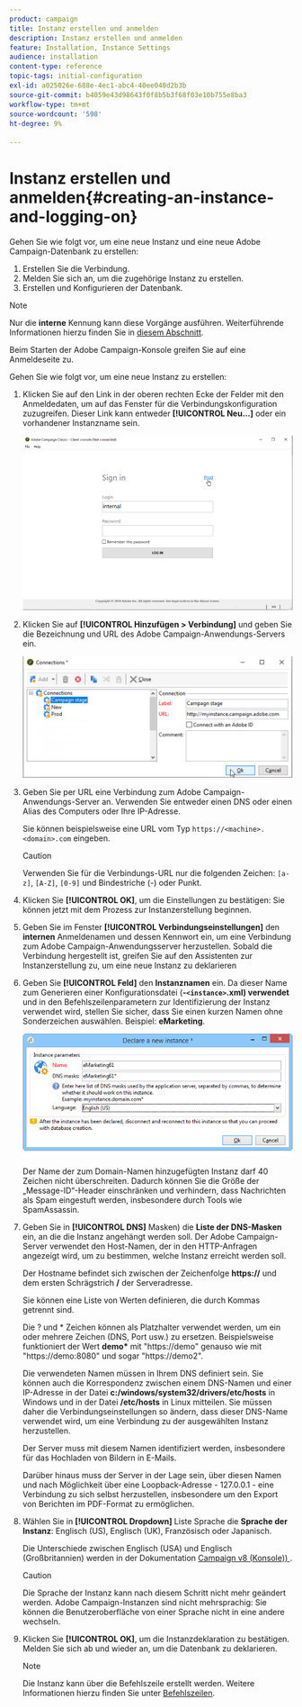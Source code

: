 ```yaml
---
product: campaign
title: Instanz erstellen und anmelden
description: Instanz erstellen und anmelden
feature: Installation, Instance Settings
audience: installation
content-type: reference
topic-tags: initial-configuration
exl-id: a025026e-688e-4ec1-abc4-40ee040d2b3b
source-git-commit: b4059e43d98643f0f8b5b3f68f03e10b755e8ba3
workflow-type: tm+mt
source-wordcount: '598'
ht-degree: 9%

---
```


# Instanz erstellen und anmelden{#creating-an-instance-and-logging-on}



Gehen Sie wie folgt vor, um eine neue Instanz und eine neue Adobe Campaign-Datenbank zu erstellen:

1. Erstellen Sie die Verbindung.
1. Melden Sie sich an, um die zugehörige Instanz zu erstellen.
1. Erstellen und Konfigurieren der Datenbank.

>[!NOTE]
>
>Nur die **interne** Kennung kann diese Vorgänge ausführen. Weiterführende Informationen hierzu finden Sie in [diesem Abschnitt](../../installation/using/configuring-campaign-server.md#internal-identifier).

Beim Starten der Adobe Campaign-Konsole greifen Sie auf eine Anmeldeseite zu.

Gehen Sie wie folgt vor, um eine neue Instanz zu erstellen:

1. Klicken Sie auf den Link in der oberen rechten Ecke der Felder mit den Anmeldedaten, um auf das Fenster für die Verbindungskonfiguration zuzugreifen. Dieser Link kann entweder **[!UICONTROL Neu…]** oder ein vorhandener Instanzname sein.

   ![](assets/s_ncs_install_define_connection_01.png)

1. Klicken Sie auf **[!UICONTROL Hinzufügen > Verbindung]** und geben Sie die Bezeichnung und URL des Adobe Campaign-Anwendungs-Servers ein.

   ![](assets/s_ncs_install_define_connection_02.png)

1. Geben Sie per URL eine Verbindung zum Adobe Campaign-Anwendungs-Server an. Verwenden Sie entweder einen DNS oder einen Alias des Computers oder Ihre IP-Adresse.

   Sie können beispielsweise eine URL vom Typ `https://<machine>.<domain>.com` eingeben.

   >[!CAUTION]
   >
   >Verwenden Sie für die Verbindungs-URL nur die folgenden Zeichen: `[a-z]`, `[A-Z]`, `[0-9]` und Bindestriche (-) oder Punkt.

1. Klicken Sie **[!UICONTROL OK]**, um die Einstellungen zu bestätigen: Sie können jetzt mit dem Prozess zur Instanzerstellung beginnen.
1. Geben Sie im Fenster **[!UICONTROL Verbindungseinstellungen]** den **internen** Anmeldenamen und dessen Kennwort ein, um eine Verbindung zum Adobe Campaign-Anwendungsserver herzustellen. Sobald die Verbindung hergestellt ist, greifen Sie auf den Assistenten zur Instanzerstellung zu, um eine neue Instanz zu deklarieren
1. Geben Sie **[!UICONTROL Feld]** den **Instanznamen** ein. Da dieser Name zum Generieren einer Konfigurationsdatei (**-`<instance>`.xml) verwendet** und in den Befehlszeilenparametern zur Identifizierung der Instanz verwendet wird, stellen Sie sicher, dass Sie einen kurzen Namen ohne Sonderzeichen auswählen. Beispiel: **eMarketing**.

   ![](assets/s_ncs_install_create_instance.png)

   Der Name der zum Domain-Namen hinzugefügten Instanz darf 40 Zeichen nicht überschreiten. Dadurch können Sie die Größe der „Message-ID“-Header einschränken und verhindern, dass Nachrichten als Spam eingestuft werden, insbesondere durch Tools wie SpamAssassin.

1. Geben Sie in **[!UICONTROL DNS]** Masken) die **Liste der DNS-Masken** ein, an die die Instanz angehängt werden soll. Der Adobe Campaign-Server verwendet den Host-Namen, der in den HTTP-Anfragen angezeigt wird, um zu bestimmen, welche Instanz erreicht werden soll.

   Der Hostname befindet sich zwischen der Zeichenfolge **https://** und dem ersten Schrägstrich **/** der Serveradresse.

   Sie können eine Liste von Werten definieren, die durch Kommas getrennt sind.

   Die ? und &#42; Zeichen können als Platzhalter verwendet werden, um ein oder mehrere Zeichen (DNS, Port usw.) zu ersetzen. Beispielsweise funktioniert der Wert **demo&#42;** mit &quot;https://demo&quot; genauso wie mit &quot;https://demo:8080&quot; und sogar &quot;https://demo2&quot;.

   Die verwendeten Namen müssen in Ihrem DNS definiert sein. Sie können auch die Korrespondenz zwischen einem DNS-Namen und einer IP-Adresse in der Datei **c:/windows/system32/drivers/etc/hosts** in Windows und in der Datei **/etc/hosts** in Linux mitteilen. Sie müssen daher die Verbindungseinstellungen so ändern, dass dieser DNS-Name verwendet wird, um eine Verbindung zu der ausgewählten Instanz herzustellen.

   Der Server muss mit diesem Namen identifiziert werden, insbesondere für das Hochladen von Bildern in E-Mails.

   Darüber hinaus muss der Server in der Lage sein, über diesen Namen und nach Möglichkeit über eine Loopback-Adresse - 127.0.0.1 - eine Verbindung zu sich selbst herzustellen, insbesondere um den Export von Berichten im PDF-Format zu ermöglichen.

1. Wählen Sie in **[!UICONTROL Dropdown]** Liste Sprache die **Sprache der Instanz**: Englisch (US), Englisch (UK), Französisch oder Japanisch.

   Die Unterschiede zwischen Englisch (USA) und Englisch (Großbritannien) werden in der Dokumentation [Campaign v8 (Konsole)) &#x200B;](.https://experienceleague.adobe.com/en/docs/campaign/campaign-v8/new/campaign-ui#formats).

   >[!CAUTION]
   >
   >Die Sprache der Instanz kann nach diesem Schritt nicht mehr geändert werden. Adobe Campaign-Instanzen sind nicht mehrsprachig: Sie können die Benutzeroberfläche von einer Sprache nicht in eine andere wechseln.

1. Klicken Sie **[!UICONTROL OK]**, um die Instanzdeklaration zu bestätigen. Melden Sie sich ab und wieder an, um die Datenbank zu deklarieren.

   >[!NOTE]
   >
   >Die Instanz kann über die Befehlszeile erstellt werden. Weitere Informationen hierzu finden Sie unter [Befehlszeilen](../../installation/using/command-lines.md).
